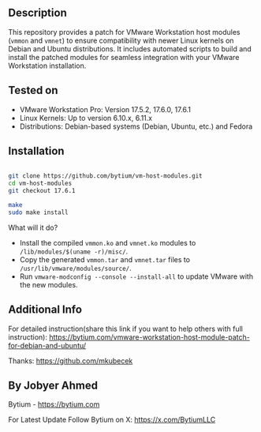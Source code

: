 ## Description

This repository provides a patch for VMware Workstation host modules (`vmmon` and `vmnet`) to ensure compatibility with newer Linux kernels on Debian and Ubuntu distributions. It includes automated scripts to build and install the patched modules for seamless integration with your VMware Workstation installation.


## Tested on

- VMware Workstation Pro: Version 17.5.2, 17.6.0, 17.6.1
- Linux Kernels: Up to version 6.10.x, 6.11.x
- Distributions: Debian-based systems (Debian, Ubuntu, etc.) and Fedora

## Installation
```bash

git clone https://github.com/bytium/vm-host-modules.git
cd vm-host-modules
git checkout 17.6.1

make
sudo make install
```

What will it do?

- Install the compiled `vmmon.ko` and `vmnet.ko` modules to `/lib/modules/$(uname -r)/misc/`.
- Copy the generated `vmmon.tar` and `vmnet.tar` files to `/usr/lib/vmware/modules/source/`.
- Run `vmware-modconfig --console --install-all` to update VMware with the new modules.


## Additional Info
For detailed instruction(share this link if you want to help others with full instruction): https://bytium.com/vmware-workstation-host-module-patch-for-debian-and-ubuntu/

Thanks: https://github.com/mkubecek 

## By Jobyer Ahmed
Bytium - https://bytium.com

For Latest Update Follow Bytium on X: https://x.com/BytiumLLC
